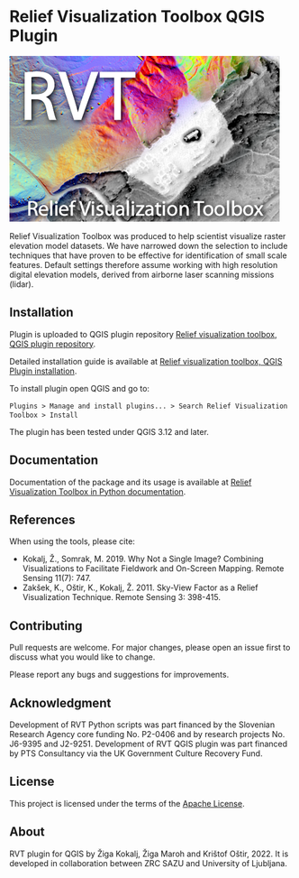 # Relief Visualization Toolbox QGIS Plugin

![](./docs/figures/RVT_head.png)

Relief Visualization Toolbox was produced to help scientist visualize raster elevation model datasets. We have narrowed down the selection to include techniques that have proven to be effective for identification of small scale features. Default settings therefore assume working with high resolution digital elevation models, derived from airborne laser scanning missions (lidar).


## Installation
Plugin is uploaded to QGIS plugin repository [Relief visualization toolbox, QGIS plugin repository](https://plugins.qgis.org/plugins/rvt-qgis/).

Detailed installation guide is available at [Relief visualization toolbox, QGIS Plugin installation](https://rvt-qgis.readthedocs.io/en/latest/install.html).

To install plugin open QGIS and go to:

```
Plugins > Manage and install plugins... > Search Relief Visualization Toolbox > Install
```

The plugin has been tested under QGIS 3.12 and later.

## Documentation

Documentation of the package and its usage is available at [Relief Visualization Toolbox in Python documentation](https://rvt-py.readthedocs.io/).

## References

When using the tools, please cite:

*   Kokalj, Ž., Somrak, M. 2019. Why Not a Single Image? Combining Visualizations to Facilitate Fieldwork and On-Screen Mapping. Remote Sensing 11(7): 747.
*   Zakšek, K., Oštir, K., Kokalj, Ž. 2011. Sky-View Factor as a Relief Visualization Technique. Remote Sensing 3: 398-415.

## Contributing
Pull requests are welcome. For major changes, please open an issue first to discuss what you would like to change.

Please report any bugs and suggestions for improvements.

## Acknowledgment

Development of RVT Python scripts was part financed by the Slovenian Research Agency core funding No. P2-0406 and by research projects No. J6-9395 and J2-9251. Development of RVT QGIS plugin was part financed by PTS Consultancy via the UK Government Culture Recovery Fund.

## License
This project is licensed under the terms of the [Apache License](LICENSE).

## About
RVT plugin for QGIS by Žiga Kokalj, Žiga Maroh and Krištof Oštir, 2022.
It is developed in collaboration between ZRC SAZU and University of Ljubljana.
